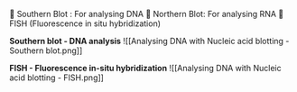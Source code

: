  Southern Blot : For analysing DNA  Northern Blot: For analysing RNA  FISH (Fluorescence in situ hybridization)

**Southern blot - DNA analysis**
![[Analysing DNA with Nucleic acid blotting - Southern blot.png]]

**FISH - Fluorescence in-situ hybridization**
![[Analysing DNA with Nucleic acid blotting - FISH.png]]
